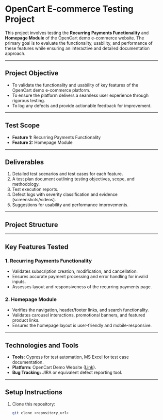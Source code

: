 # OpenCart E-commerce Testing Project

This project involves testing the **Recurring Payments Functionality** and **Homepage Module** of the OpenCart demo e-commerce website. The primary goal is to evaluate the functionality, usability, and performance of these features while ensuring an interactive and detailed documentation approach.

---

## **Project Objective**
- To validate the functionality and usability of key features of the OpenCart demo e-commerce platform.
- To ensure the platform delivers a seamless user experience through rigorous testing.
- To log any defects and provide actionable feedback for improvement.

---

## **Test Scope**
- **Feature 1:** Recurring Payments Functionality
- **Feature 2:** Homepage Module

---

## **Deliverables**
1. Detailed test scenarios and test cases for each feature.
2. A test plan document outlining testing objectives, scope, and methodology.
3. Test execution reports.
4. Defect logs with severity classification and evidence (screenshots/videos).
5. Suggestions for usability and performance improvements.

---

## **Project Structure**



---

## **Key Features Tested**

### **1. Recurring Payments Functionality**
- Validates subscription creation, modification, and cancellation.
- Ensures accurate payment processing and error handling for invalid inputs.
- Assesses layout and responsiveness of the recurring payments page.

### **2. Homepage Module**
- Verifies the navigation, header/footer links, and search functionality.
- Validates carousel interactions, promotional banners, and featured product links.
- Ensures the homepage layout is user-friendly and mobile-responsive.

---

## **Technologies and Tools**
- **Tools:** Cypress for test automation, MS Excel for test case documentation.
- **Platform:** OpenCart Demo Website ([Link](https://tutorialsninja.com/demo/)).
- **Bug Tracking:** JIRA or equivalent defect reporting tool.

---

## **Setup Instructions**
1. Clone this repository:
   ```bash
   git clone <repository_url>
